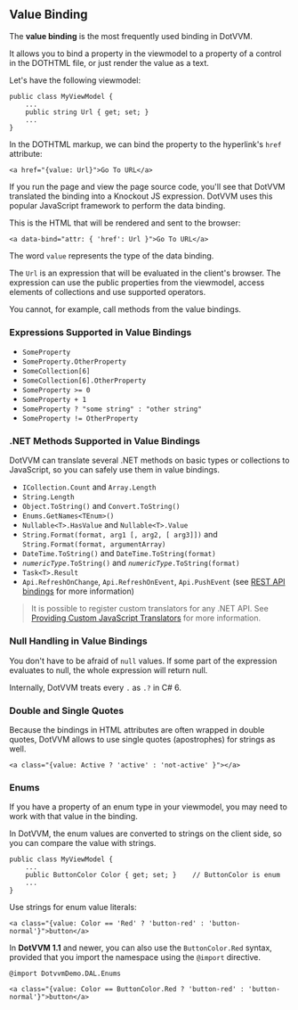 ﻿## Value Binding

The **value binding** is the most frequently used binding in DotVVM.

It allows you to bind a property in the viewmodel to a property of a control in the DOTHTML file, or just render the value as a text.
 
Let's have the following viewmodel:

```CSHARP
public class MyViewModel {
    ...
    public string Url { get; set; }
    ...
}
```

In the DOTHTML markup, we can bind the property to the hyperlink's `href` attribute:

```DOTHTML
<a href="{value: Url}">Go To URL</a>
```

If you run the page and view the page source code, you'll see that DotVVM translated the binding into a Knockout JS expression. DotVVM uses this 
popular JavaScript framework to perform the data binding.
 
This is the HTML that will be rendered and sent to the browser:

```DOTHTML
<a data-bind="attr: { 'href': Url }">Go To URL</a>
```

The word `value` represents the type of the data binding. 

The `Url` is an expression that will be evaluated in the client's browser. The expression can use the public properties from the viewmodel, 
access elements of collections and use supported operators. 

You cannot, for example, call methods from the value bindings.

### Expressions Supported in Value Bindings

* `SomeProperty`
* `SomeProperty.OtherProperty`
* `SomeCollection[6]`
* `SomeCollection[6].OtherProperty`
* `SomeProperty >= 0`
* `SomeProperty + 1`
* `SomeProperty ? "some string" : "other string"`
* `SomeProperty != OtherProperty`

### .NET Methods Supported in Value Bindings

DotVVM can translate several .NET methods on basic types or collections to JavaScript, so you can safely use them in value bindings.  

* `ICollection.Count` and `Array.Length`
* `String.Length`
* `Object.ToString()` and `Convert.ToString()`
* `Enums.GetNames<TEnum>()`
* `Nullable<T>.HasValue` and `Nullable<T>.Value`
* `String.Format(format, arg1 [, arg2, [ arg3]])` and `String.Format(format, argumentArray)`
* `DateTime.ToString()` and `DateTime.ToString(format)`
* <code><em>numericType</em>.ToString()</code> and <code><em>numericType</em>.ToString(format)</code>
* `Task<T>.Result`
* `Api.RefreshOnChange`, `Api.RefreshOnEvent`, `Api.PushEvent` (see [REST API bindings](/docs/tutorials/basics-rest-api-bindings/{branch}) for more information)

> It is possible to register custom translators for any .NET API. See [Providing Custom JavaScript Translators](/docs/tutorials/control-development-providing-custom-javascript-translators/{branch}) for more information.  

### Null Handling in Value Bindings

You don't have to be afraid of `null` values. If some part of the expression evaluates to null, the whole expression will return null. 

Internally, DotVVM treats every `.` as `.?` in C# 6.

### Double and Single Quotes

Because the bindings in HTML attributes are often wrapped in double quotes, DotVVM allows to use single quotes (apostrophes) for strings as well.

```DOTHTML
<a class="{value: Active ? 'active' : 'not-active' }"></a>
```

### Enums

If you have a property of an enum type in your viewmodel, you may need to work with that value in the binding. 

In DotVVM, the enum values are converted to strings on the client side, so you can compare the value with strings.

```CSHARP
public class MyViewModel {
    ...
    public ButtonColor Color { get; set; }    // ButtonColor is enum
    ...
}
```

Use strings for enum value literals:

```DOTHTML
<a class="{value: Color == 'Red' ? 'button-red' : 'button-normal'}">button</a>
```

In **DotVVM 1.1** and newer, you can also use the `ButtonColor.Red` syntax, provided that you import the namespace using the `@import` directive.

```DOTHTML
@import DotvvmDemo.DAL.Enums

<a class="{value: Color == ButtonColor.Red ? 'button-red' : 'button-normal'}">button</a>
```
